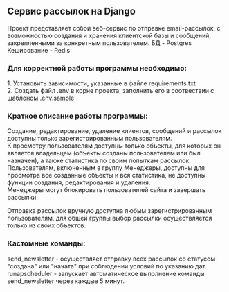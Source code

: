 <h2>Сервис рассылок на Django</h2>
Проект представляет собой веб-сервис по отправке email-рассылок, с возможностью создания и хранения клиентской базы и сообщений, закрепленными за конкретным пользователем.
БД - Postgres
Кеширование - Redis

<h3>Для корректной работы программы необходимо:</h3> 
1. Установить зависимости, указанные в файле requirements.txt<br>
2. Создать файл .env в корне проекта, заполнить его в соотвествии с шаблоном .env.sample<br>

<h3>Краткое описание работы программы:</h3> 
Создание, редактирование, удаление клиентов, сообщений и рассылок доступны только зарегистрированным пользователям.<br>
К просмотру пользователям доступны только объекты, для которых он является владельцем (объекты созданы пользователем или был назначен), а также статистика по своим попыткам рассылок.<br>
Пользователям, включенным в группу Менеджеры, доступны для просмотра все созданные объекты и вся статистика, не доступны функции создания, редактирования и удаления.<br>
Менеджеры могут блокировать пользователей сайта и завершать рассылки.<br>

Отправка рассылок вручную доступна любым зарегистрированным пользователям, для общей группы выбор рассылки осуществляется только из своих объектов.

<h3>Кастомные команды:</h3>
send_newsletter - осуществляет отправку всех рассылок со статусом "создана" или "начата" при соблюдении условий по указанию дат.<br>
runapscheduler - запускает автоматическое выполнение команды send_newsletter через каждые 5 минут.
